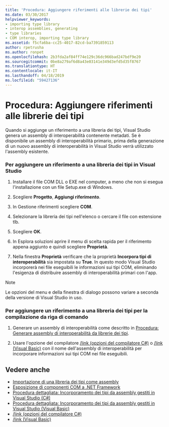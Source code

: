 ```yaml
---
title: 'Procedura: Aggiungere riferimenti alle librerie dei tipi'
ms.date: 03/30/2017
helpviewer_keywords:
- importing type library
- interop assemblies, generating
- type libraries
- COM interop, importing type library
ms.assetid: f5cfa6ba-cc25-4017-82cd-ba7391859113
author: rpetrusha
ms.author: ronpet
ms.openlocfilehash: 2b3fda2af84ff74e129c36dc966bad247bdf9e20
ms.sourcegitcommit: 0be8a279af6d8a43e03141e349d3efd5d35f8767
ms.translationtype: HT
ms.contentlocale: it-IT
ms.lasthandoff: 04/18/2019
ms.locfileid: "59427136"
---
```

# <a name="how-to-add-references-to-type-libraries"></a>Procedura: Aggiungere riferimenti alle librerie dei tipi
Quando si aggiunge un riferimento a una libreria dei tipi, Visual Studio genera un assembly di interoperabilità contenente metadati. Se è disponibile un assembly di interoperabilità primario, prima della generazione di un nuovo assembly di interoperabilità in Visual Studio verrà utilizzato l'assembly esistente.  
  
### <a name="to-add-a-reference-to-a-type-library-in-visual-studio"></a>Per aggiungere un riferimento a una libreria dei tipi in Visual Studio  
  
1. Installare il file COM DLL o EXE nel computer, a meno che non si esegua l'installazione con un file Setup.exe di Windows.  
  
2. Scegliere **Progetto**, **Aggiungi riferimento**.  
  
3. In Gestione riferimenti scegliere **COM**.  
  
4. Selezionare la libreria dei tipi nell'elenco o cercare il file con estensione tlb.  
  
5. Scegliere **OK**.  
  
6. In Esplora soluzioni aprire il menu di scelta rapida per il riferimento appena aggiunto e quindi scegliere **Proprietà**.  
  
7. Nella finestra **Proprietà** verificare che la proprietà **Incorpora tipi di interoperabilità** sia impostata su **True**. In questo modo Visual Studio incorporerà nei file eseguibili le informazioni sui tipi COM, eliminando l'esigenza di distribuire assembly di interoperabilità primari con l'app.  
  
> [!NOTE]
>  Le opzioni del menu e della finestra di dialogo possono variare a seconda della versione di Visual Studio in uso.  
  
### <a name="to-add-a-reference-to-a-type-library-for-command-line-compilation"></a>Per aggiungere un riferimento a una libreria dei tipi per la compilazione da riga di comando  
  
1. Generare un assembly di interoperabilità come descritto in [Procedura: Generare assembly di interoperabilità da librerie dei tipi](how-to-generate-interop-assemblies-from-type-libraries.md).  
  
2. Usare l'opzione del compilatore [/link (opzioni del compilatore C#)](../../csharp/language-reference/compiler-options/link-compiler-option.md) o [/link (Visual Basic)](../../visual-basic/reference/command-line-compiler/link.md) con il nome dell'assembly di interoperabilità per incorporare informazioni sui tipi COM nei file eseguibili.  
  
## <a name="see-also"></a>Vedere anche

- [Importazione di una libreria dei tipi come assembly](importing-a-type-library-as-an-assembly.md)
- [Esposizione di componenti COM a .NET Framework](exposing-com-components.md)
- [Procedura dettagliata: Incorporamento dei tipi da assembly gestiti in Visual Studio (C#)](../../csharp/programming-guide/concepts/assemblies-gac/walkthrough-embedding-types-from-managed-assemblies-in-visual-studio.md) 
- [Procedura dettagliata: Incorporamento dei tipi da assembly gestiti in Visual Studio (Visual Basic)](../../visual-basic/programming-guide/concepts/assemblies-gac/walkthrough-embedding-types-from-managed-assemblies-in-vs.md)
- [/link (opzioni del compilatore C#)](../../csharp/language-reference/compiler-options/link-compiler-option.md)
- [/link (Visual Basic)](../../visual-basic/reference/command-line-compiler/link.md)
